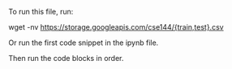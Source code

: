To run this file, run:

wget -nv https://storage.googleapis.com/cse144/{train,test}.csv

Or run the first code snippet in the ipynb file.

Then run the code blocks in order.
